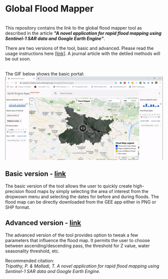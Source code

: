 <h1> Global Flood Mapper </h1><br/>
This repository contains the link to the global flood mapper tool as described in the article <em><strong>"A novel application for rapid flood mapping using Sentinel-1 SAR data and Google Earth Engine"</strong></em>.<br/>

There are two versions of the tool, basic and advanced. Please read the usage instructions here [[link]](/instructions). A journal article with the detiled methods will be out soon.<br/>

<br/>The GIF below shows the basic portal: <br/>
![](/media/basicPortalGif.gif)

## Basic version - [link](https://pratyush_tripathy.users.earthengine.app/view/global-flood-mapper)<br/>
The basic version of the tool allows the user to quickly create high-precision flood maps by simply selecting the area of interest from the dropwown menu and selecting the dates for before and during floods. The flood map can be directly downloaded from the GEE app either in PNG or SHP format.<br/>

## Advanced version - [link](https://pratyush_tripathy.users.earthengine.app/view/global-flood-mapper-advanced)<br/>
The advanced version of the tool provides option to tweak a few parameters that influence the flood map. It permits the user to choose between ascending/descending pass, the threshold for Z value, water seasonality threshold, etc.

Recommended citation:<br/>
<em> Tripathy, P. & Malladi, T. A novel application for rapid flood mapping using Sentinel-1 SAR data and Google Earth Engine. </em>
